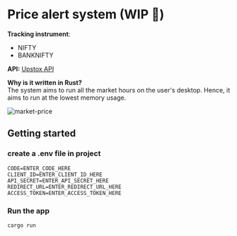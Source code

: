 # Price alert system (WIP 🚧)

**Tracking instrument**:
<br/>
- NIFTY  
- BANKNIFTY

**API:** [Upstox API](https://upstox.com/uplink/trader-api/)

**Why is it written in Rust?**
<br/>The system aims to run all the market hours on the user's desktop. Hence, it aims to run at the lowest memory usage.


![market-price](https://github.com/harsh-vardhhan/price-alert/assets/3825401/5ad92de6-3d4f-4ab6-928e-aa7147065a4e)

## Getting started
### create a .env file in project<br/>
```
CODE=ENTER_CODE_HERE
CLIENT_ID=ENTER_CLIENT_ID_HERE  
API_SECRET=ENTER_API_SECRET_HERE  
REDIRECT_URL=ENTER_REDIRECT_URL_HERE  
ACCESS_TOKEN=ENTER_ACCESS_TOKEN_HERE  
```
### Run the app
```
cargo run
```
